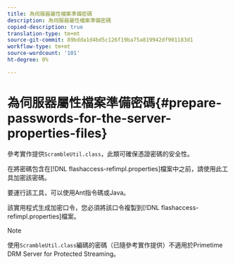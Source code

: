 ```yaml
---
title: 為伺服器屬性檔案準備密碼
description: 為伺服器屬性檔案準備密碼
copied-description: true
translation-type: tm+mt
source-git-commit: 89bdda1d4bd5c126f19ba75a819942df901183d1
workflow-type: tm+mt
source-wordcount: '101'
ht-degree: 0%

---
```



# 為伺服器屬性檔案準備密碼{#prepare-passwords-for-the-server-properties-files}

參考實作提供`ScrambleUtil.class`，此類可確保憑證密碼的安全性。

在將密碼包含在[!DNL flashaccess-refimpl.properties]檔案中之前，請使用此工具加密該密碼。

要運行該工具，可以使用Ant指令碼或Java。

該實用程式生成加密口令，您必須將該口令複製到[!DNL flashaccess-refimpl.properties]檔案。

>[!NOTE]
>
>使用`ScrambleUtil.class`編碼的密碼（已隨參考實作提供）不適用於Primetime DRM Server for Protected Streaming。
